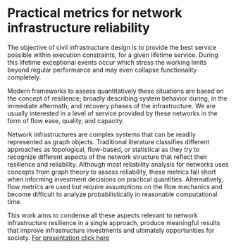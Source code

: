 # Practical metrics for network infrastructure reliability

The objective of civil infrastructure design is to provide the best service possible within execution constraints, for a given lifetime service. During this lifetime exceptional events occur which stress the working limits beyond regular performance and may even collapse functionality completely. 

Modern frameworks to assess quantitatively these situations are based on the concept of resilience; broadly describing system behavior during, in the immediate aftermath, and recovery phases of the infrastructure. We are usually interested in a level of service provided by these networks in the form of flow ease, quality, and capacity.

Network infrastructures are complex systems that can be readily represented as graph objects. Traditional literature classifies different approaches as topological, flow-based, or statistical as they try to recognize different aspects of the network structure that reflect their resilience and reliability. Although most reliability analysis for networks uses concepts from graph theory to assess reliability, these metrics fall short when informing investment decisions on practical quantities. Alternatively, flow metrics are used but require assumptions on the flow mechanics and become difficult to analyze probabilistically in reasonable computational time. 

This work aims to condense all these aspects relevant to network infrastructure resilience in a single approach, produce meaningful results that improve infrastructure investments and ultimately opportunities for society. [For presentation click here](https://github.com/JPchomp/resilience/blob/master/Presentation/JPB%20Presentation%2026062020.pdf)
